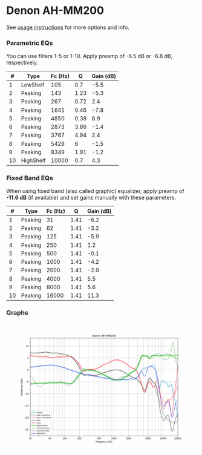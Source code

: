 # Denon AH-MM200
See [usage instructions](https://github.com/jaakkopasanen/AutoEq#usage) for more options and info.

### Parametric EQs
You can use filters 1-5 or 1-10. Apply preamp of -6.5 dB or -6.8 dB, respectively.

|   # | Type      |   Fc (Hz) |    Q |   Gain (dB) |
|-----|-----------|-----------|------|-------------|
|   1 | LowShelf  |       105 | 0.7  |        -5.5 |
|   2 | Peaking   |       143 | 1.23 |        -5.3 |
|   3 | Peaking   |       267 | 0.72 |         2.4 |
|   4 | Peaking   |      1641 | 0.46 |        -7.8 |
|   5 | Peaking   |      4850 | 0.38 |         8.9 |
|   6 | Peaking   |      2873 | 3.86 |        -1.4 |
|   7 | Peaking   |      3767 | 4.94 |         2.4 |
|   8 | Peaking   |      5429 | 6    |        -1.5 |
|   9 | Peaking   |      8349 | 1.91 |        -1.2 |
|  10 | HighShelf |     10000 | 0.7  |         4.3 |

### Fixed Band EQs
When using fixed band (also called graphic) equalizer, apply preamp of **-11.6 dB** (if available) and set gains manually with these parameters.

|   # | Type    |   Fc (Hz) |    Q |   Gain (dB) |
|-----|---------|-----------|------|-------------|
|   1 | Peaking |        31 | 1.41 |        -6.2 |
|   2 | Peaking |        62 | 1.41 |        -3.2 |
|   3 | Peaking |       125 | 1.41 |        -5.9 |
|   4 | Peaking |       250 | 1.41 |         1.2 |
|   5 | Peaking |       500 | 1.41 |        -0.1 |
|   6 | Peaking |      1000 | 1.41 |        -4.2 |
|   7 | Peaking |      2000 | 1.41 |        -2.9 |
|   8 | Peaking |      4000 | 1.41 |         5.5 |
|   9 | Peaking |      8000 | 1.41 |         5.6 |
|  10 | Peaking |     16000 | 1.41 |        11.3 |

### Graphs
![](./Denon%20AH-MM200.png)
